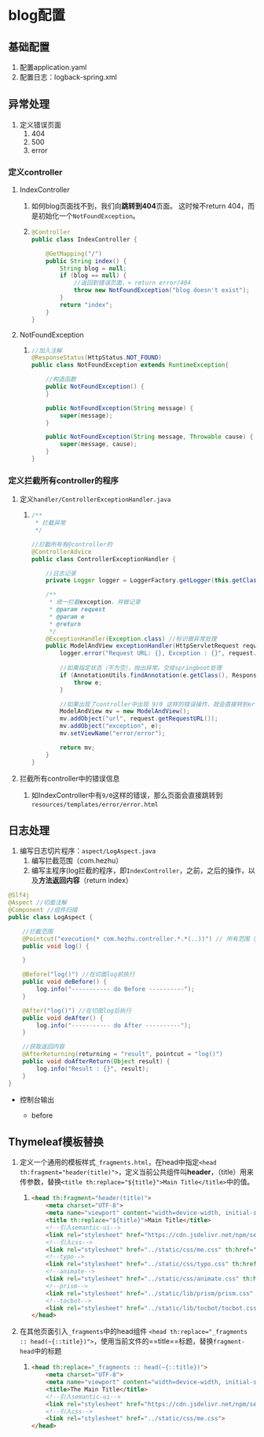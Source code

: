 # blog配置

## 基础配置

1. 配置application.yaml
2. 配置日志：logback-spring.xml

## 异常处理

1. 定义错误页面
   1. 404
   2. 500
   3. error

### 定义controller

1. IndexController

   1. 如何blog页面找不到，我们向**跳转到404**页面。 这时候不return 404，而是初始化一个`NotFoundException`。

   2. ```java
      @Controller
      public class IndexController {
      
          @GetMapping("/")
          public String index() {
              String blog = null;
              if (blog == null) {
                  //返回到错误页面，≈ return error/404
                  throw new NotFoundException("blog doesn't exist");
              }
              return "index";
          }
      }
      
      ```

2. NotFoundException

   1. ```java
      //加入注解
      @ResponseStatus(HttpStatus.NOT_FOUND)
      public class NotFoundException extends RuntimeException{
      
          //构造函数
          public NotFoundException() {
          }
      
          public NotFoundException(String message) {
              super(message);
          }
      
          public NotFoundException(String message, Throwable cause) {
              super(message, cause);
          }
      }
      ```

### 定义拦截所有controller的程序

1. 定义`handler/ControllerExceptionHandler.java`

   1. ```java
      /**
       * 拦截异常
       */
      
      //拦截所有有@controller的
      @ControllerAdvice
      public class ControllerExceptionHandler {
      
          //日志记录
          private Logger logger = LoggerFactory.getLogger(this.getClass());
      
          /**
           * 统一拦截exception，并做记录
           * @param request
           * @param e
           * @return
           */
          @ExceptionHandler(Exception.class) //标识做异常处理
          public ModelAndView exceptionHandler(HttpServletRequest request, Exception e) throws Exception {
              logger.error("Request URL: {}, Exception : {}", request.getRequestURL(), e);
      		
              //如果指定状态（不为空），抛出异常。交给springboot处理
              if (AnnotationUtils.findAnnotation(e.getClass(), ResponseStatus.class) != null) {
                  throw e;
              }
      
              //如果出现了controller中出现 9/0 这样的错误操作，就会直接转到error页面
              ModelAndView mv = new ModelAndView();
              mv.addObject("url", request.getRequestURL());
              mv.addObject("exception", e);
              mv.setViewName("error/error");
      
              return mv;
          }
      }
      ```

2. 拦截所有controller中的错误信息

   1. 如IndexController中有`9/0`这样的错误，那么页面会直接跳转到`resources/templates/error/error.html`

## 日志处理

1. 编写日志切片程序：`aspect/LogAspect.java`
   1. 编写拦截范围（com.hezhu）
   2. 编写主程序(log拦截的程序，即`IndexController`，之前，之后的操作，以及**方法返回内容**（return index）

```java
@Slf4j
@Aspect //切面注解
@Component //组件扫描
public class LogAspect {

    //拦截范围
    @Pointcut("execution(* com.hezhu.controller.*.*(..))") // 所有范围（public） 类包.所有类.所有方法
    public void log() {

    }

    @Before("log()") //在切面log前执行
    public void deBefore() {
        log.info("----------- do Before ----------");
    }

    @After("log()") //在切面log后执行
    public void deAfter() {
        log.info("----------- do After ----------");
    }

    //获取返回内容
    @AfterReturning(returning = "result", pointcut = "log()")
    public void doAfterReturn(Object result) {
        log.info("Result : {}", result);
    }
}
```

* 控制台输出

  * before
  

## Thymeleaf模板替换

1. 定义一个通用的模板样式`_fragments.html`，在head中指定`<head th:fragment="header(title)">`，定义当前公共组件叫**header**，（title）用来传参数，替换`<title th:replace="${title}">Main Title</title>`中的值。

   1. ```html
      <head th:fragment="header(title)">
          <meta charset="UTF-8">
          <meta name="viewport" content="width=device-width, initial-scale=1.0">
          <title th:replace="${title}">Main Title</title>
          <!--引入semantic-ui-->
          <link rel="stylesheet" href="https://cdn.jsdelivr.net/npm/semantic-ui@2.4.2/dist/semantic.min.css">
          <!--引入css-->
          <link rel="stylesheet" href="../static/css/me.css" th:href="@{/css/me.css}">
          <!--typo-->
          <link rel="stylesheet" href="../static/css/typo.css" th:href="@{/css/typo.css}">
          <!--animate-->
          <link rel="stylesheet" href="../static/css/animate.css" th:href="@{/css/animate.css}">
          <!--prism-->
          <link rel="stylesheet" href="../static/lib/prism/prism.css" th:href="@{/lib/prism/prism.css}">
          <!--tocbot-->
          <link rel="stylesheet" href="../static/lib/tocbot/tocbot.css" th:href="@{/lib/tocbot/tocbot.css}">
      </head>
      ```

2. 在其他页面引入`_fragments`中的head组件 `<head th:replace="_fragments :: head(~{::title})">`，使用当前文件的==title==标题，替换`fragment-head`中的标题

   1. ```html
      <head th:replace="_fragments :: head(~{::title})">
          <meta charset="UTF-8">
          <meta name="viewport" content="width=device-width, initial-scale=1.0">
          <title>The Main Title</title>
          <!--引入semantic-ui-->
          <link rel="stylesheet" href="https://cdn.jsdelivr.net/npm/semantic-ui@2.4.2/dist/semantic.min.css">
          <!--引入css-->
          <link rel="stylesheet" href="../static/css/me.css">
      </head>
      ```

      